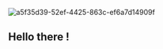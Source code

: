![a5f35d39-52ef-4425-863c-ef6a7d14909f](https://github.com/Lawkito/Lawkito/assets/170509290/f23f989b-ee6f-4751-a8f6-02d56c1c10f8)
## Hello there !

<!--
**Lawkito/Lawkito** is a ✨ _special_ ✨ repository because its `README.md` (this file) appears on your GitHub profile.

Here are some ideas to get you started:

- 🌱 i'm currently working to create a bot all of myself
- 📫 How to reach me: kith0rrr@gmail.com
- 😄 Pronouns: He/They
-->
